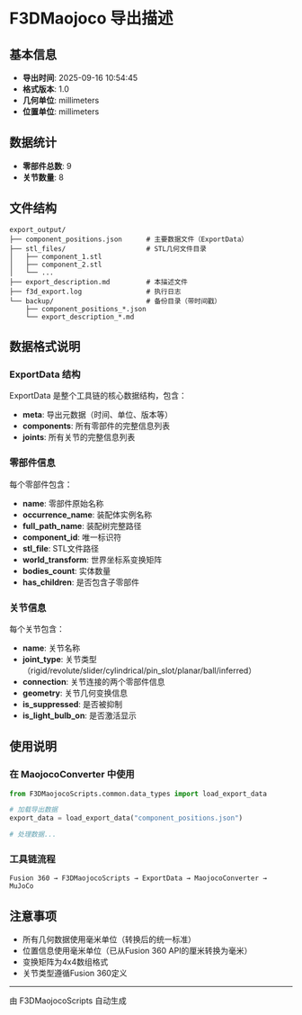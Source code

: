 # F3DMaojoco 导出描述

## 基本信息
- **导出时间**: 2025-09-16 10:54:45
- **格式版本**: 1.0
- **几何单位**: millimeters
- **位置单位**: millimeters

## 数据统计
- **零部件总数**: 9
- **关节数量**: 8

## 文件结构
```
export_output/
├── component_positions.json      # 主要数据文件（ExportData）
├── stl_files/                    # STL几何文件目录
│   ├── component_1.stl
│   ├── component_2.stl
│   └── ...
├── export_description.md         # 本描述文件
├── f3d_export.log                # 执行日志
└── backup/                       # 备份目录（带时间戳）
    ├── component_positions_*.json
    └── export_description_*.md
```

## 数据格式说明

### ExportData 结构
ExportData 是整个工具链的核心数据结构，包含：

- **meta**: 导出元数据（时间、单位、版本等）
- **components**: 所有零部件的完整信息列表
- **joints**: 所有关节的完整信息列表

### 零部件信息
每个零部件包含：
- **name**: 零部件原始名称
- **occurrence_name**: 装配体实例名称
- **full_path_name**: 装配树完整路径
- **component_id**: 唯一标识符
- **stl_file**: STL文件路径
- **world_transform**: 世界坐标系变换矩阵
- **bodies_count**: 实体数量
- **has_children**: 是否包含子零部件

### 关节信息
每个关节包含：
- **name**: 关节名称
- **joint_type**: 关节类型（rigid/revolute/slider/cylindrical/pin_slot/planar/ball/inferred）
- **connection**: 关节连接的两个零部件信息
- **geometry**: 关节几何变换信息
- **is_suppressed**: 是否被抑制
- **is_light_bulb_on**: 是否激活显示

## 使用说明

### 在 MaojocoConverter 中使用
```python
from F3DMaojocoScripts.common.data_types import load_export_data

# 加载导出数据
export_data = load_export_data("component_positions.json")

# 处理数据...
```

### 工具链流程
```
Fusion 360 → F3DMaojocoScripts → ExportData → MaojocoConverter → MuJoCo
```

## 注意事项
- 所有几何数据使用毫米单位（转换后的统一标准）
- 位置信息使用毫米单位（已从Fusion 360 API的厘米转换为毫米）
- 变换矩阵为4x4数组格式
- 关节类型遵循Fusion 360定义

---
由 F3DMaojocoScripts 自动生成
